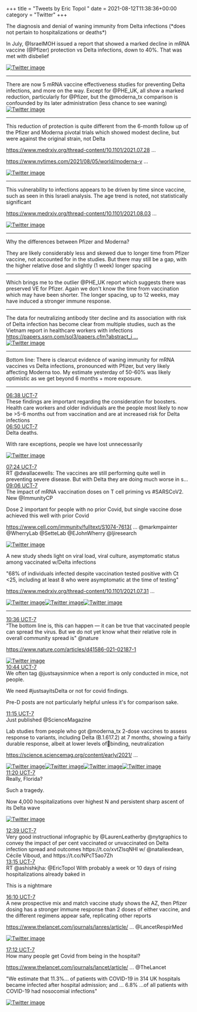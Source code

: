 +++
title = "Tweets by Eric Topol " 
date = 2021-08-12T11:38:36+00:00
category = "Twitter"
+++
<div class="thread"> 
<div class="thread-content"> 
The diagnosis and denial of waning immunity from Delta infections (*does not pertain to hospitalizations or deaths*)

In July, @IsraelMOH issued a report that showed a marked decline in mRNA vaccine (@Pfizer) protection vs Delta infections, down to 40%. That was met with disbelief </div> 
<a href="/twitter/erictopol/images/E8lrJSxVcAMbBZr.jpg"  ><img src="/twitter/erictopol/images/E8lrJSxVcAMbBZr.jpg" alt="Twitter image" ></img></a><hr><div class="thread-content"> 
There are now 5 mRNA vaccine effectiveness studies for preventing Delta infections, and more on the way. Except for @PHE_UK, all show a marked reduction, particularly for @Pfizer, but the @moderna_tx comparison is confounded by its later administration (less chance to see waning) </div> 
<a href="/twitter/erictopol/images/E8lrtYHVkAAUXp6.jpg"  ><img src="/twitter/erictopol/images/E8lrtYHVkAAUXp6.jpg" alt="Twitter image" ></img></a><hr><div class="thread-content"> 
This reduction of protection is quite different from the 6-month follow up of the Pfizer and Moderna pivotal trials which showed modest decline, but were against the original strain, not Delta

<a href="https://www.medrxiv.org/thread-content/10.1101/2021.07.28.21261159v1.full.pdf" target="_blank" rel="noreferer">https://www.medrxiv.org/thread-content/10.1101/2021.07.28 ...</a> 


<a href="https://www.nytimes.com/2021/08/05/world/moderna-vaccine-efficacy.html" target="_blank" rel="noreferer">https://www.nytimes.com/2021/08/05/world/moderna-v ...</a> 
 </div> 
<a href="/twitter/erictopol/images/E8luJZiVIAQ2YrL.jpg"  ><img src="/twitter/erictopol/images/E8luJZiVIAQ2YrL.jpg" alt="Twitter image" ></img></a><hr><div class="thread-content"> 
This vulnerability to infections appears to be driven by time since vaccine, such as seen in this Israeli analysis. The age trend is noted, not statistically significant 

<a href="https://www.medrxiv.org/thread-content/10.1101/2021.08.03.21261496v1__cf_chl_jschl_tk__=pmd_e2ea998b4d62d17a2afd596b60deedbd98393a3c-1628225627-0-gqNtZGzNAfijcnBszQfi" target="_blank" rel="noreferer">https://www.medrxiv.org/thread-content/10.1101/2021.08.03 ...</a> 
 </div> 
<a href="/twitter/erictopol/images/E8lwJN5VcBI6ofh.jpg"  ><img src="/twitter/erictopol/images/E8lwJN5VcBI6ofh.jpg" alt="Twitter image" ></img></a><hr><div class="thread-content"> 
Why the differences between Pfizer and Moderna?

They are likely considerably less and skewed due to longer time from Pfizer vaccine, not accounted for in the studies. But there may still be a gap, with the higher relative dose and slightly (1 week) longer spacing</div> 
<hr><div class="thread-content"> 
Which brings me to the outlier @PHE_UK report which suggests there was preserved VE for Pfizer.  Again we  don't know the time from vaccination which may have been shorter. The longer spacing, up to 12 weeks, may have induced a stronger immune response.</div> 
<hr><div class="thread-content"> 
The data for neutralizing antibody titer decline and its association with risk of Delta infection has become clear from multiple studies, such as the Vietnam report in healthcare workers with infections <a href="https://papers.ssrn.com/sol3/papers.cfm?abstract_id=3897733" target="_blank" rel="noreferer">https://papers.ssrn.com/sol3/papers.cfm?abstract_i ...</a> 
 </div> 
<a href="/twitter/erictopol/images/E8l0PK_VIAUmoV3.png"  ><img src="/twitter/erictopol/images/E8l0PK_VIAUmoV3.png" alt="Twitter image" ></img></a><hr><div class="thread-content"> 
Bottom line: There is clearcut evidence of waning immunity for mRNA vaccines vs Delta infections, pronounced with Pfizer, but very likely affecting Moderna too. My estimate yesterday of 50-60% was likely optimistic as we get beyond 6 months + more exposure.</div> 
<hr><div class="profile"> 
<a href="https://twitter.com/erictopol/status/1425814071861936141" target="_blank" rel="noreferer">06:38 UCT-7</a> 
</div> 
<div class="content"> 
These findings are important regarding the consideration for boosters. Health care workers and older individuals  are the people most likely to now be &gt;5-6 months out from vaccination and are at increased risk for Delta infections</div> 
</div> 
<div class="tweet"> 
<div class="profile"> 
<a href="https://twitter.com/erictopol/status/1425817025360797701" target="_blank" rel="noreferer">06:50 UCT-7</a> 
</div> 
<div class="content"> 
Delta deaths. 

With rare exceptions, people we have lost unnecessarily </div> 
<a href="/twitter/erictopol/images/E8mEqGmUYAI7kiG.jpg"  ><img src="/twitter/erictopol/images/E8mEqGmUYAI7kiG.jpg" alt="Twitter image" ></img></a></div> 
<div class="tweet"> 
<div class="profile"> 
<a href="https://twitter.com/erictopol/status/1425825440636162050" target="_blank" rel="noreferer">07:24 UCT-7</a> 
</div> 
<div class="content"> 
RT @dwallacewells: The vaccines are still performing quite well in preventing severe disease. But with Delta they are doing much worse in s…</div> 
</div> 
<div class="tweet"> 
<div class="profile"> 
<a href="https://twitter.com/erictopol/status/1425851083226705926" target="_blank" rel="noreferer">09:06 UCT-7</a> 
</div> 
<div class="content"> 
The impact of mRNA vaccination doses on T cell priming vs #SARSCoV2. New @ImmunityCP 

Dose 2 important for people with no prior Covid, but single vaccine dose achieved this well with prior Covid

<a href="https://www.cell.com/immunity/fulltext/S1074-7613(21)00308-3" target="_blank" rel="noreferer">https://www.cell.com/immunity/fulltext/S1074-7613( ...</a> 
 @markmpainter @WherryLab @SetteLab @EJohnWherry @ljiresearch </div> 
<a href="/twitter/erictopol/images/E8mjKLvUYAENUJu.jpg"  ><img src="/twitter/erictopol/images/E8mjKLvUYAENUJu.jpg" alt="Twitter image" ></img></a></div> 
<div class="thread"> 
<div class="thread-content"> 
A new study sheds light on viral load, viral culture, asymptomatic status among vaccinated w/Delta infections

"68% of individuals infected despite vaccination tested positive with Ct &lt;25, including at least 8 who were asymptomatic at the time of testing"

<a href="https://www.medrxiv.org/thread-content/10.1101/2021.07.31.21261387v3" target="_blank" rel="noreferer">https://www.medrxiv.org/thread-content/10.1101/2021.07.31 ...</a> 
 </div> 
<a href="/twitter/erictopol/images/E8m2zgUUcAIZk0J.jpg"  ><img src="/twitter/erictopol/images/E8m2zgUUcAIZk0J.jpg" alt="Twitter image" ></img></a><a href="/twitter/erictopol/images/E8m237GVgAImGf2.jpg"  ><img src="/twitter/erictopol/images/E8m237GVgAImGf2.jpg" alt="Twitter image" ></img></a><a href="/twitter/erictopol/images/E8m3ANnUYAEx70i.jpg"  ><img src="/twitter/erictopol/images/E8m3ANnUYAEx70i.jpg" alt="Twitter image" ></img></a><hr><div class="profile"> 
<a href="https://twitter.com/erictopol/status/1425873813888147459" target="_blank" rel="noreferer">10:36 UCT-7</a> 
</div> 
<div class="content"> 
“The bottom line is, this can happen — it can be true that vaccinated people can spread the virus. But we do not yet know what their relative role in overall community spread is" @nature

<a href="https://www.nature.com/articles/d41586-021-02187-1" target="_blank" rel="noreferer">https://www.nature.com/articles/d41586-021-02187-1</a> 
 </div> 
<a href="/twitter/erictopol/images/E8m4U8tUcAMVpoJ.jpg"  ><img src="/twitter/erictopol/images/E8m4U8tUcAMVpoJ.jpg" alt="Twitter image" ></img></a></div> 
<div class="tweet"> 
<div class="profile"> 
<a href="https://twitter.com/erictopol/status/1425875777589972994" target="_blank" rel="noreferer">10:44 UCT-7</a> 
</div> 
<div class="content"> 
We often tag @justsaysinmice when a report is only conducted in mice, not people.

We need #justsayitsDelta or not for covid findings. 

Pre-D posts are not particularly helpful unless it's for comparison sake.</div> 
</div> 
<div class="tweet"> 
<div class="profile"> 
<a href="https://twitter.com/erictopol/status/1425883710834962436" target="_blank" rel="noreferer">11:15 UCT-7</a> 
</div> 
<div class="content"> 
Just published @ScienceMagazine 

Lab studies from people who got @moderna_tx 2-dose vaccines to assess response to variants, including Delta (B.1.617.2) at 7 months, showing a fairly durable response, albeit at lower levels of🦠binding, neutralization

<a href="https://science.sciencemag.org/content/early/2021/08/11/science.abj4176" target="_blank" rel="noreferer">https://science.sciencemag.org/content/early/2021/ ...</a> 
 </div> 
<a href="/twitter/erictopol/images/E8nAwhoUcAIy76W.jpg"  ><img src="/twitter/erictopol/images/E8nAwhoUcAIy76W.jpg" alt="Twitter image" ></img></a><a href="/twitter/erictopol/images/E8nAyMsUUAE_1fa.jpg"  ><img src="/twitter/erictopol/images/E8nAyMsUUAE_1fa.jpg" alt="Twitter image" ></img></a><a href="/twitter/erictopol/images/E8nAzwyUYAceX3H.jpg"  ><img src="/twitter/erictopol/images/E8nAzwyUYAceX3H.jpg" alt="Twitter image" ></img></a><a href="/twitter/erictopol/images/E8nA1dFVkAAfu-u.jpg"  ><img src="/twitter/erictopol/images/E8nA1dFVkAAfu-u.jpg" alt="Twitter image" ></img></a></div> 
<div class="tweet"> 
<div class="profile"> 
<a href="https://twitter.com/erictopol/status/1425884971953123334" target="_blank" rel="noreferer">11:20 UCT-7</a> 
</div> 
<div class="content"> 
Really, Florida?

Such a tragedy.

Now 4,000 hospitalizations over highest N and persistent sharp ascent of its Delta wave </div> 
<a href="/twitter/erictopol/images/E8nC0USVcAYPo7n.jpg"  ><img src="/twitter/erictopol/images/E8nC0USVcAYPo7n.jpg" alt="Twitter image" ></img></a></div> 
<div class="tweet"> 
<div class="profile"> 
<a href="https://twitter.com/erictopol/status/1425904764097757185" target="_blank" rel="noreferer">12:39 UCT-7</a> 
</div> 
<div class="content"> 
Very good instructional infographic by @LaurenLeatherby @nytgraphics to convey the impact of per cent vaccinated or unvaccinated on Delta infection spread and outcomes https://t.co/xvtZlsqNHl w/ @nataliexdean, Cécile Viboud, and https://t.co/NPcT5ao7Zh</div> 
</div> 
<div class="tweet"> 
<div class="profile"> 
<a href="https://twitter.com/erictopol/status/1425913941549453317" target="_blank" rel="noreferer">13:15 UCT-7</a> 
</div> 
<div class="content"> 
RT @ashishkjha: @EricTopol With probably a week or 10 days of rising hospitalizations already baked in



This is a nightmare</div> 
</div> 
<div class="tweet"> 
<div class="profile"> 
<a href="https://twitter.com/erictopol/status/1425957995511382018" target="_blank" rel="noreferer">16:10 UCT-7</a> 
</div> 
<div class="content"> 
A new prospective mix and match vaccine study shows the AZ, then Pfizer dosing has a stronger immune response than 2 doses of either vaccine, and the different regimens appear safe, replicating other reports

<a href="https://www.thelancet.com/journals/lanres/article/PIIS2213-2600(21)00357-X/fulltext" target="_blank" rel="noreferer">https://www.thelancet.com/journals/lanres/article/ ...</a> 
 @LancetRespirMed </div> 
<a href="/twitter/erictopol/images/E8oFDUsVcAE7kg6.jpg"  ><img src="/twitter/erictopol/images/E8oFDUsVcAE7kg6.jpg" alt="Twitter image" ></img></a></div> 
<div class="tweet"> 
<div class="profile"> 
<a href="https://twitter.com/erictopol/status/1425973410086068234" target="_blank" rel="noreferer">17:12 UCT-7</a> 
</div> 
<div class="content"> 
How many people get Covid from being in the hospital?

<a href="https://www.thelancet.com/journals/lancet/article/PIIS0140-6736(21)01786-4/fulltext" target="_blank" rel="noreferer">https://www.thelancet.com/journals/lancet/article/ ...</a> 
 @TheLancet 

 "We estimate that 11.3%... of patients with COVID-19 in 314 UK hospitals became infected after hospital admission; and ... 6.8% ...of all patients with COVID-19 had nosocomial infections" </div> 
<a href="/twitter/erictopol/images/E8oSIxQVIAEyeed.jpg"  ><img src="/twitter/erictopol/images/E8oSIxQVIAEyeed.jpg" alt="Twitter image" ></img></a></div> 


